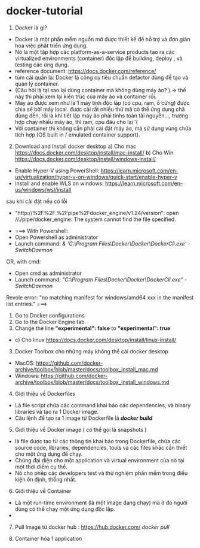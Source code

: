 # docker-tutorial
1. Docker là gì?
 - Docker là một phần mềm nguồn mở được thiết kế để hỗ trợ và đơn giản hóa việc phát triển ứng dụng. 
 - Nó là một tập hợp các platform-as-a-service products tạo ra các virtualized environments (container) độc lập để building, deploy , và testing các ứng dụng.
 - reference document:  https://docs.docker.com/reference/
 - túm cái quần là: Docker là công cụ tiêu chuẩn defactor dùng để tạo và quản lý container.
 - (Câu hỏi là tại sao lại dùng container mà không dùng máy ảo? ).-> thế này thì phải xem lại kiến trúc của máy ảo và container rồi.
 - Máy ảo được xem như là 1 máy tính độc lập (có cpu, ram, ổ cứng) được chia sẻ bởi máy local. được cài rất nhiều thứ mà có thể ứng dụng chả dùng đến, rồi là khi tiết lập máy ảo phải tinhs toán tài nguyên..., trường hợp    chạy nhiều máy ảo, thì ram, cpu đâu cho lại '(
 - Với container thì không cần phải cài đặt máy ảo, mà sử dụng vùng chứa tích hợp (OS built in / emulated container support). 
2. Download and Install docker desktop
  a) Cho mac
      https://docs.docker.com/desktop/install/mac-install/
  b) Cho Win 
    https://docs.docker.com/desktop/install/windows-install/
 - Enable Hyper-V using PowerShell: https://learn.microsoft.com/en-us/virtualization/hyper-v-on-windows/quick-start/enable-hyper-v
 - install and enable WLS on windows: https://learn.microsoft.com/en-us/windows/wsl/install

sau khi cài đặt nếu có lỗi 
 + "http://%2F%2F.%2Fpipe%2Fdocker_engine/v1.24/version": open //./pipe/docker_engine: The system cannot find the file specified. 

 - ===> With Powershell:
 -  Open Powershell as administrator 
 -  Launch command: _& 'C:\Program Files\Docker\Docker\DockerCli.exe' -SwitchDaemon_

OR, with cmd: 
- Open cmd as administrator  
-  Launch command: _"C:\Program Files\Docker\Docker\DockerCli.exe" -SwitchDaemon_

Revole error: "no matching manifest for windows/amd64 xxx in the manifest list entries."
===>
 1. Go to Docker configurations
 2. Go to the Docker Engine tab
 3. Change the line **"experimental": false** to **"experimental": true**

- c) Cho linux
https://docs.docker.com/desktop/install/linux-install/

3. Docker Toolbox cho những máy không thể cài docker desktop
- MacOS: https://github.com/docker-archive/toolbox/blob/master/docs/toolbox_install_mac.md
- Windows: https://github.com/docker-archive/toolbox/blob/master/docs/toolbox_install_windows.md

4. Giới thiệu về Dockerfiles
- Là file script chứa các command khai báo các dependencies, và binary libraries và tạo ra 1 Docker image. 
- Câu lệnh để tạo ra 1 image từ Dockerfile là 
**_docker build_**

5. Giới thiệu về Docker image ( có thể gọi là snapshots )
- là file được tạo từ các thông tin khai báo trong Dockerfile,
chứa các source code, libraries, dependencies, tools và các files khác cần thiết cho một ứng dụng để chạy.
- Chúng đại diện cho một application và virtual environment của nó tại một thời điểm cụ thể. 
- Nó cho phép các developers test và thử nghiệm phần mềm trong điều kiện ổn định, thống nhất.

6. Giới thiệu về Container
- Là một run-time environment (là một image đang chạy) mà ở đó người dùng có thể chạy một ứng dụng độc lập.
- 

7. Pull Image từ docker hub : https://hub.docker.com/
_docker pull <image name from docker hub>_
  
7. Container hóa 1 application
  
  

